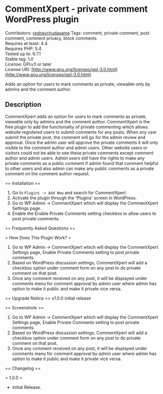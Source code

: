 CommentXpert - private comment WordPress plugin
===========================================

Contributors: [raghavchudasama](https://profiles.wordpress.org/raghavchudasama/)
Tags: comment, private comment, post comment, comment privacy, block comments  
Requires at least: 4.4  
Requires PHP: 5.4  
Tested up to: 6.7.1  
Stable tag: 1.0  
License: GPLv3 or later  
License URI: [http://www.gnu.org/licenses/gpl-3.0.html](http://www.gnu.org/licenses/gpl-3.0.html)  

Adds an option for users to mark comments as private, viewable only by admins and the comment author.

## Description ##

CommentXpert adds an option for users to mark comments as private, viewable only by admins and the comment author. CommentXpert is the free plugin to add the functionality of private commenting which allows website registered users to submit comments for any posts. When any user submit the private post, the comment will go for the admin review and approval. Once the admin user will approve the private comments it will only visible to the comment author and admin users. Other website users or visitors could not be able to see these private comments except comment author and admin users. Admin users still have the rights to make any private comments as a public comment if admin found that comment helpful to other users and also admin can make any public comments as a private comment on the comment author request. 

== Installation ==

1. Go to `Plugins -> Add New` and search for CommentXpert.
2. Activate the plugin through the 'Plugins' screen in WordPress.
3. Go to WP Admin -> CommentXpert which will display the CommentXpert Settings page.
4. Enable the Enable Private Comments setting checkbox to allow users to post private comments.

== Frequently Asked Questions ==

= How Does This Plugin Work? =

1. Go to WP Admin -> CommentXpert which will display the CommentXpert Settings page, Enable Private Comments setting to post private comments. 
2. Based on WordPress discussion settings, CommentXpert will add a checkbox option under comment form on any post to do private comment on that post.
3. Once any comment received on any post, it will be displayed under comments menu for comment approval by admin user where admin has option to make it public and make it private vice versa.

== Upgrade Notice ==
v1.0.0 initial release

== Screenshots ==

1. Go to WP Admin -> CommentXpert which will display the CommentXpert Settings page, Enable Private Comments setting to post private comments. 
2. Based on WordPress discussion settings, CommentXpert will add a checkbox option under comment form on any post to do private comment on that post.
3. Once any comment received on any post, it will be displayed under comments menu for comment approval by admin user where admin has option to make it public and make it private vice versa.

== Changelog ==

= 1.0.0 =
* Initial Release.
